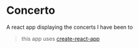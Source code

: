 # Concerto

A react app displaying the concerts I have been to

> this app uses [create-react-app](https://github.com/facebookincubator/create-react-app)